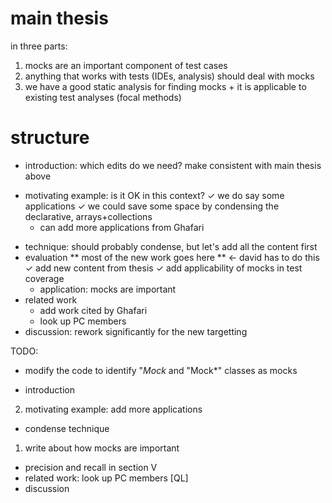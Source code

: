 # main thesis

in three parts:
1. mocks are an important component of test cases
2. anything that works with tests (IDEs, analysis) should deal with mocks
3. we have a good static analysis for finding mocks + it is applicable to existing test analyses (focal methods)

# structure

* introduction: which edits do we need? make consistent with main thesis above
- motivating example: is it OK in this context?
  ✓ we do say some applications
  ✓ we could save some space by condensing the declarative, arrays+collections
  - can add more applications from Ghafari
* technique: should probably condense, but let's add all the content first
* evaluation ** most of the new work goes here ** <- david has to do this
  ✓ add new content from thesis
  ✓ add applicability of mocks in test coverage
  - application: mocks are important
* related work
  - add work cited by Ghafari
  - look up PC members
* discussion: rework significantly for the new targetting

TODO:
* modify the code to identify "*Mock* and "Mock*" classes as mocks

* introduction
2) motivating example: add more applications
* condense technique
1) write about how mocks are important
* precision and recall in section V
* related work: look up PC members [QL]
* discussion